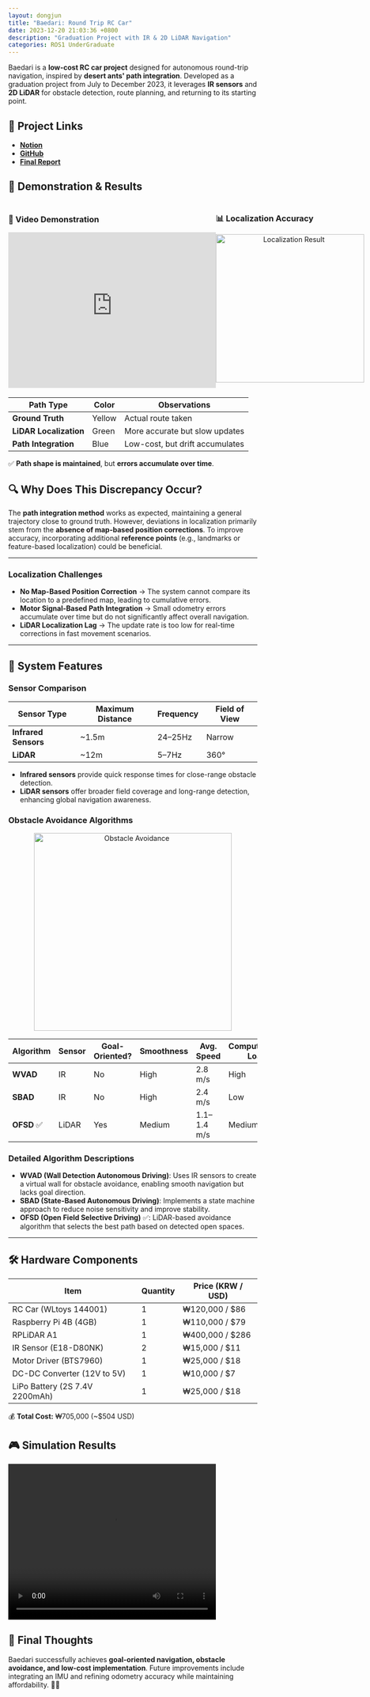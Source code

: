 ```yaml
---
layout: dongjun
title: "Baedari: Round Trip RC Car"
date: 2023-12-20 21:03:36 +0800
description: "Graduation Project with IR & 2D LiDAR Navigation"
categories: ROS1 UnderGraduate
---
```


Baedari is a **low-cost RC car project** designed for autonomous round-trip navigation, inspired by **desert ants' path integration**. Developed as a graduation project from July to December 2023, it leverages **IR sensors** and **2D LiDAR** for obstacle detection, route planning, and returning to its starting point.

## 📌 Project Links
- [**Notion**](https://principled-nation-e2a.notion.site/EEE4610_Obstacle_Avoidance-O-A-305fb86405554a93bf36bfe0f830b4d1?pvs=4)
- [**GitHub**](https://github.com/Poodlee/EEE4610_finals)
- [**Final Report**](https://github.com/user-attachments/files/17011959/7.pdf)

## 🎥 Demonstration & Results

<div style="display: flex; align-items: center;">
  <div style="flex: 1;">
    <h3>🏁 Video Demonstration</h3>
    <iframe width="420" height="315" src="https://www.youtube.com/embed/BxYMxmuMnUI" frameborder="0" allowfullscreen></iframe>
  </div>
  <div style="flex: 1;">
    <h3>📊 Localization Accuracy</h3>
    <p align="center">
      <img src="https://github.com/user-attachments/assets/3e68fe49-5883-490d-83ee-d04b9fbeba66" alt="Localization Result" width="300"/>
    </p>
  </div>
</div>

| Path Type | Color | Observations |
|-----------|-------|-------------|
| **Ground Truth** | Yellow | Actual route taken |
| **LiDAR Localization** | Green | More accurate but slow updates |
| **Path Integration** | Blue | Low-cost, but drift accumulates |

✅ **Path shape is maintained**, but **errors accumulate over time**. 

## 🔍 Why Does This Discrepancy Occur?
The **path integration method** works as expected, maintaining a general trajectory close to ground truth. However, deviations in localization primarily stem from the **absence of map-based position corrections**. To improve accuracy, incorporating additional **reference points** (e.g., landmarks or feature-based localization) could be beneficial.

---

### **Localization Challenges**
- **No Map-Based Position Correction** → The system cannot compare its location to a predefined map, leading to cumulative errors.
- **Motor Signal-Based Path Integration** → Small odometry errors accumulate over time but do not significantly affect overall navigation.
- **LiDAR Localization Lag** → The update rate is too low for real-time corrections in fast movement scenarios.

---

## 🔧 System Features

### **Sensor Comparison**

| Sensor Type | Maximum Distance | Frequency | Field of View |
|-------------|-----------------|-----------|--------------|
| **Infrared Sensors** | ~1.5m | 24–25Hz | Narrow |
| **LiDAR** | ~12m | 5–7Hz | 360° |

- **Infrared sensors** provide quick response times for close-range obstacle detection.
- **LiDAR sensors** offer broader field coverage and long-range detection, enhancing global navigation awareness.

### **Obstacle Avoidance Algorithms**
<p align="center"> <img src="https://github.com/user-attachments/assets/2aabe56d-2e78-46d3-8b8c-8ed8eded335c" alt="Obstacle Avoidance" width="400"/> </p>

| Algorithm | Sensor | Goal-Oriented? | Smoothness | Avg. Speed | Computational Load |
|-----------|--------|--------------|------------|------------|------------------|
| **WVAD** | IR | No | High | 2.8 m/s | High |
| **SBAD** | IR | No | High | 2.4 m/s | Low |
| **OFSD** ✅ | LiDAR | Yes | Medium | 1.1–1.4 m/s | Medium |

### **Detailed Algorithm Descriptions**
- **WVAD (Wall Detection Autonomous Driving)**: Uses IR sensors to create a virtual wall for obstacle avoidance, enabling smooth navigation but lacks goal direction.
- **SBAD (State-Based Autonomous Driving)**: Implements a state machine approach to reduce noise sensitivity and improve stability.
- **OFSD (Open Field Selective Driving)** ✅: LiDAR-based avoidance algorithm that selects the best path based on detected open spaces.

---

## 🛠 Hardware Components

| Item | Quantity | Price (KRW / USD) |
|------|----------|-------------------|
| RC Car (WLtoys 144001) | 1 | ₩120,000 / $86 |
| Raspberry Pi 4B (4GB) | 1 | ₩110,000 / $79 |
| RPLiDAR A1 | 1 | ₩400,000 / $286 |
| IR Sensor (E18-D80NK) | 2 | ₩15,000 / $11 |
| Motor Driver (BTS7960) | 1 | ₩25,000 / $18 |
| DC-DC Converter (12V to 5V) | 1 | ₩10,000 / $7 |
| LiPo Battery (2S 7.4V 2200mAh) | 1 | ₩25,000 / $18 |

💰 **Total Cost:** ₩705,000 (~$504 USD)

## 🎮 Simulation Results

<video width="420" height="315" controls>
  <source src="https://github.com/user-attachments/assets/e07aa5f4-e6fa-45b6-ae40-c25e4a5ed3c7" type="video/mp4" />
  Your browser does not support the video tag.
</video>

## 📢 Final Thoughts
Baedari successfully achieves **goal-oriented navigation, obstacle avoidance, and low-cost implementation**. Future improvements include integrating an IMU and refining odometry accuracy while maintaining affordability. 🚗💨